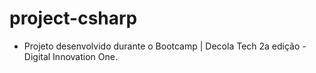 # project-csharp

* Projeto desenvolvido durante o Bootcamp | Decola Tech 2a edição - Digital Innovation One.
